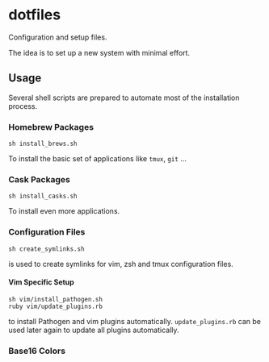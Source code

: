 # dotfiles

Configuration and setup files.

The idea is to set up a new system with minimal effort.


## Usage

Several shell scripts are prepared to automate most of the installation process.

### Homebrew Packages
```
sh install_brews.sh
```
To install the basic set of applications like `tmux`, `git` ...

### Cask Packages
```
sh install_casks.sh
```
To install even more applications.


### Configuration Files
```
sh create_symlinks.sh
```
is used to create symlinks for vim, zsh and tmux configuration files.

#### Vim Specific Setup
```
sh vim/install_pathogen.sh
ruby vim/update_plugins.rb
```
to install Pathogen and vim plugins automatically. `update_plugins.rb` can be used later again to update all plugins automatically.

### Base16 Colors
